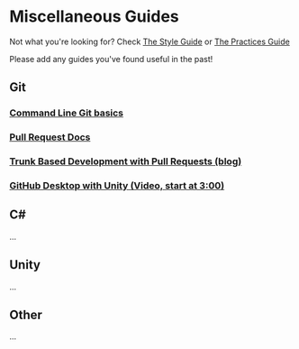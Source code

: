 # Miscellaneous Guides
Not what you're looking for? Check [The Style Guide](style.md) or [The Practices Guide](practices.md)

Please add any guides you've found useful in the past! 

## Git
### [Command Line Git basics](https://rogerdudler.github.io/git-guide/)
### [Pull Request Docs](https://docs.github.com/en/pull-requests/collaborating-with-pull-requests/proposing-changes-to-your-work-with-pull-requests/creating-a-pull-request)
### [Trunk Based Development with Pull Requests (blog)](https://launchdarkly.com/blog/introduction-to-trunk-based-development/)
### [GitHub Desktop with Unity (Video, start at 3:00)](https://www.youtube.com/watch?v=qpXxcvS-g3g)
## C#
...
## Unity
...
## Other
...
